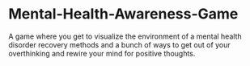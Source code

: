 # Mental-Health-Awareness-Game
A game where you get to visualize the environment of a mental health disorder recovery methods and a bunch of ways to get out of your overthinking and rewire your mind for positive thoughts.
